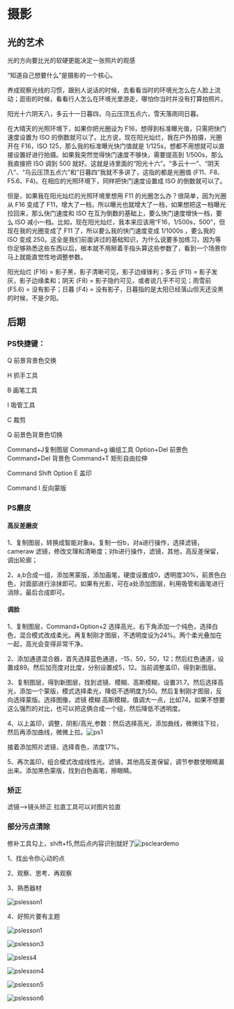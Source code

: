 # 摄影

## 光的艺术

光的方向要比光的软硬更能决定一张照片的观感

“知道自己想要什么”是摄影的一个核心。

养成观察光线的习惯，跟别人说话的时候，去看看当时的环境光怎么在人脸上流动；逛街的时候，看看行人怎么在环境光里游走，哪怕你当时并没有打算拍照片。

阳光十六阴天八，多云十一日暮四，乌云压顶五点六，雪天落雨同日暮。

在大晴天的光照环境下，如果你把光圈设为 F16，想得到标准曝光值，只需把快门速度设置为 ISO 的倒数就可以了。比方说，现在阳光灿烂，我在户外拍摄，光圈开在 F16，ISO 125，那么我的标准曝光快门值就是 1/125s，想都不用想就可以直接设置好进行拍摄。如果我突然觉得快门速度不够快，需要提高到 1/500s，那么我直接把 ISO 调到 500 就好。这就是诗里面的“阳光十六”。“多云十一”、“阴天八”、“乌云压顶五点六”和“日暮四”我就不多讲了，这指的都是光圈值 (F11、F8、F5.6、F4)。在相应的光照环境下，同样把快门速度设置成 ISO 的倒数就可以了。

但是，如果我在阳光灿烂的光照环境里想用 F11 的光圈怎么办？很简单，因为光圈从 F16 变成了 F11，增大了一档，所以曝光也就增大了一档，如果想把这一档曝光拉回来，那么快门速度和 ISO 在互为倒数的基础上，要么快门速度增快一档，要么 ISO 减小一档。比如，现在阳光灿烂，我本来应该用“F16，1/500s，500”，但现在我的光圈变成了 F11 了，所以要么我的快门速度变成 1/1000s ，要么我的 ISO 变成 250。这全是我们前面讲过的基础知识，为什么说要多加练习，因为等你足够熟悉这些东西以后，根本就不用掰着手指头算这些参数了，看到一个场景你马上就能直觉性地调整参数。

阳光灿烂 (F16) = 影子黑，影子清晰可见，影子边缘锋利；多云 (F11) = 影子发灰，影子边缘柔和；阴天 (F8) = 影子隐约可见，或者说几乎不可见；雨雪前 (F5.6) = 没有影子；日暮 (F4) = 没有影子，日暮指的是太阳已经落山但天还没黑的时候，不是夕阳。

## 后期

### PS快捷键：

Q 前景背景色交换

H 抓手工具

B 画笔工具

I 吸管工具

C 裁剪

Q 前景色背景色切换

Command+J复制图层 Command+g 编组工具 Option+Del 前景色 Command+Del  背景色 Command+T 矩形自由拉伸

Command Shift Option E 盖印 

Command I 反向蒙版

### PS磨皮

#### 高反差磨皮

1、复制图层，转换成智能对象a，复制一份b，对a进行操作，选择滤镜，cameraw 滤镜，修改文理和清晰度；对b进行操作，滤镜，其他，高反差保留，调出轮廓；

2、a,b合成一组，添加黑蒙版，添加画笔，硬度设置成0，透明度30%，前景色白色，对面部进行涂抹即可。如果有光影，可在a处添加图层，利用吸管和画笔进行消除，最后合成即可。

#### 调脸

1、复制图层，Command+Option+2 选择高光，右下角添加一个纯色，选择白色，混合模式改成柔光。再复制刚才图层，不透明度设为24%。两个柔光叠加在一起，高光会变得非常干净。

2、添加通道混合器，首先选择蓝色通道，-15，50，50，12；然后红色通道，设置成89。然后加亮度对比度，分别设置成5，12。当前调整盖印，得到新图层。

3、复制图层，得到新图层，找到滤镜、模糊、高斯模糊，设置31.7。然后选择高光，添加一个蒙版，模式选择柔光，降低不透明度为50。然后复制刚才图层，反向选择蒙版。选择图像，滤镜 模糊 高斯模糊，值调大一点，比如74。如果不想要这么强烈的对比，也可以把这俩合成一个组，然后降低不透明度。

4、以上盖印，调整，阴影/高光,参数：然后选择高光，添加曲线，微微往下拉，然后再添加曲线，微微上拉。![ps1](../images/ps1.png)

接着添加照片滤镜，选择青色，浓度17%。

5、再次盖印，组合模式改成线性光。滤镜，其他高反差保留，调节参数使眼睛漏出来。添加黑色蒙版，找到白色画笔，擦眼睛。

### 矫正

滤镜-->镜头矫正  拉直工具可以对图片拉直



### 部分污点清除

修补工具勾上，shift+f5,然后点内容识别就好了![pscleardemo](../images/pscleardemo.png)



1、找出令你心动的点

2、观察、思考、再观察

3、熟悉器材

![pslesson1](../images/pslesson1.png)

4、好照片要有主题

![pslesson1](../images/pslesson2.png)

![pslesson3](../images/pslesson3.png)

![psless4](../images/psless3.png)

![pslesson4](../images/pslesson4.png)

![pslesson5](../images/pslesson5.png)

![pslesson6](../images/pslesson6.png)